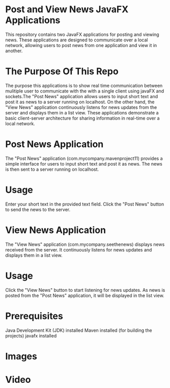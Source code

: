 # Post and View News JavaFX Applications
This repository contains two JavaFX applications for posting and viewing news. 
These applications are designed to communicate over a local network, 
allowing users to post news from one application and view it in another.
# The Purpose Of This Repo
The purpose this applications is to show real time communication between mulitiple user to communicate with the 
with a single client using javaFX and sockets.The "Post News" application allows users to input short text and post it as news to a server running on localhost. On the other hand, the "View News" application continuously listens for news updates from the server and displays them in a list view.
These applications demonstrate a basic client-server architecture for sharing information in real-time over a local network.
# Post News Application
The "Post News" application (com.mycompany.mavenproject11) provides a simple interface for users to input short text and post it as news. The news is then sent to a server running on localhost.
# Usage
Enter your short text in the provided text field.
Click the "Post News" button to send the news to the server.
# View News Application
The "View News" application (com.mycompany.seethenews) displays news received from the server. It continuously listens for news updates and displays them in a list view.
# Usage
Click the "View News" button to start listening for news updates.
As news is posted from the "Post News" application, it will be displayed in the list view.
# Prerequisites
Java Development Kit (JDK) installed
Maven installed (for building the projects)
javafx installed
# Images 
# Video
